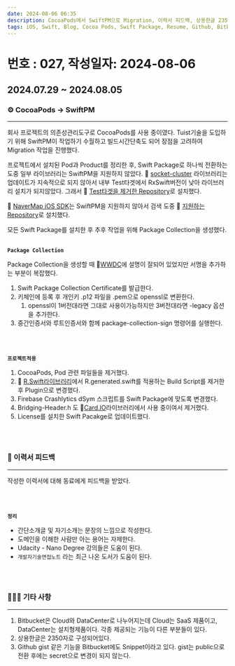 ```yaml
---
date: 2024-08-06 06:35
description: CocoaPods에서 SwiftPM으로 Migration, 이력서 피드백, 상용한글 2350자, Github gist, Bitbucket Snippet
tags: iOS, Swift, Blog, Cocoa Pods, Swift Package, Resume, Github, Bitbucket
---
```

# 번호 : 027, 작성일자: 2024-08-06
## 2024.07.29 ~ 2024.08.05
### ⚙️ CocoaPods → SwiftPM

---

회사 프로젝트의 의존성관리도구로 CocoaPods를 사용 중이였다. Tuist기술을 도입하기 위해 SwiftPM이 작업하기 수월하고 빌드시간단축도 되어 장점을 고려하여 Migration 작업을 진행했다.

프로젝트에서 설치된 Pod과 Product를 정리한 후, Swift Package로 하나씩 전환하는 도중 일부 라이브러리는 SwiftPM을 지원하지 않았다. 🔗 [socket-cluster](https://github.com/sacOO7/socketcluster-client-swift) 라이브러리는 업데이트가 지속적으로 되지 않아서 내부 Test타겟에서 RxSwift버전이 낮아 라이브러리 설치가 되지않았다. 그래서 🔗 [Test타겟을 제거한 Repository](https://github.com/sookim-1/socketcluster-client-swift)로 설치했다.

🔗 [NaverMap iOS SDK](https://github.com/navermaps/ios-map-sdk)는 SwiftPM을 지원하지 않아서 검색 도중 🔗 [지원하는 Repository](https://github.com/jaemyeong/NMapsMap)로 설치했다.

모든 Swift Package를 설치한 후 추후 작업을 위해 Package Collection을 생성했다.
<br>
<br>

**`Package Collection`**

Package Collection을 생성할 때 🔗[WWDC](https://developer.apple.com/videos/play/wwdc2021/10197/)에 설명이 잘되어 있었지만 서명을 추가하는 부분이 복잡했다.

1. Swift Package Collection Certificate를 발급한다.
2. 키체인에 등록 후 개인키 .p12 파일을 .pem으로 openssl로 변환한다.
    1. openssl이 1버전대라면 그대로 사용이가능하지만 3버전대라면 -legacy 옵션을 추가한다.
3. 중간인증서와 루트인증서와 함께 package-collection-sign 명령어를 실행한다.
<br>
<br>

**`프로젝트적용`**

1. CocoaPods, Pod 관련 파일들을  제거했다.
2. 🔗 [R.Swift라이브러리](https://github.com/mac-cain13/R.swift)에서 R.generated.swift를 적용하는 Build Script를 제거한 후 Plugin으로 변경했다.
3. Firebase Crashlytics dSym 스크립트를  Swift Package에 맞도록 변경했다.
4. Bridging-Header.h 도 🔗[Card.IO](https://github.com/card-io/card.io-iOS-SDK)라이브러리에서 사용 중이여서 제거했다.
5. License를 설치한 Swift Pacakge로 업데이트했다.
<br>
<br>

### 📃 이력서 피드백

---

작성한 이력서에 대해 동료에게 피드백을 받았다.

<br>
<br>

**`정리`**

- 간단소개글 및 자기소개는 문장의 느낌으로 작성한다.
- 도메인을 이해한 사람만 아는 용어는 자제한다.
- Udacity - Nano Degree 강의들은 도움이 된다.
- `개발자기술면접노트` 라는 최근 나온 도서가 도움이 된다.

<br>
<br>

### 🙋🏻‍♂️ 기타 사항

---

1. Bitbucket은 Cloud와 DataCenter로 나누어지는데 Cloud는 SaaS 제품이고, DataCenter는 설치형제품이다. 각종 제공되는 기능이 다른 부분들이 있다.
2. 상용한글은 2350자로 구성되어있다.
3. Github gist 같은 기능을 Bitbucket에도 Snippet이라고 있다. gist는 public으로 전환 후에는 secret으로 변경이 되지 않는다.

